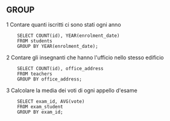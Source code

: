## GROUP

1 Contare quanti iscritti ci sono stati ogni anno

        SELECT COUNT(id), YEAR(enrolment_date)
        FROM students
        GROUP BY YEAR(enrolment_date);

2 Contare gli insegnanti che hanno l'ufficio nello stesso edificio

        SELECT COUNT(id), office_address
        FROM teachers   
        GROUP BY office_address;

3 Calcolare la media dei voti di ogni appello d'esame

        SELECT exam_id, AVG(vote)
        FROM exam_student
        GROUP BY exam_id;
